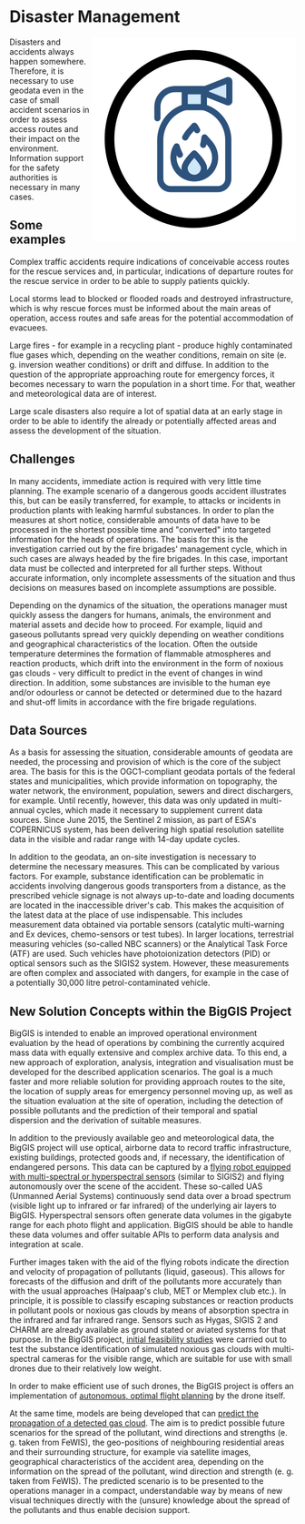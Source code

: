 # Disaster Management

<div style="float:right">
<img src="scen-disaster.svg" alt="Disaster Management Icon"/>
</div>

Disasters and accidents always happen somewhere. Therefore, it is necessary to use geodata even in the case of small
accident scenarios in order to assess access routes and their impact on the environment. Information support for the
safety authorities is necessary in many cases.

## Some examples

Complex traffic accidents require indications of conceivable access routes for the rescue services and, in particular,
indications of departure routes for the rescue service in order to be able to supply patients quickly.

Local storms lead to blocked or flooded roads and destroyed infrastructure, which is why rescue forces must be informed
about the main areas of operation, access routes and safe areas for the potential accommodation of evacuees.

Large fires - for example in a recycling plant - produce highly contaminated flue gases which, depending on the weather
conditions, remain on site (e. g. inversion weather conditions) or drift and diffuse. In addition to the question of the
appropriate approaching route for emergency forces, it becomes necessary to warn the population in a short time. For
that, weather and meteorological data are of interest.

Large scale disasters also require a lot of spatial data at an early stage in order to be able to identify the already
or potentially affected areas and assess the development of the situation.

## Challenges

In many accidents, immediate action is required with very little time planning. The example scenario of a dangerous
goods accident illustrates this, but can be easily transferred, for example, to attacks or incidents in production
plants with leaking harmful substances. In order to plan the measures at short notice, considerable amounts of data have
to be processed in the shortest possible time and "converted" into targeted information for the heads of operations. The
basis for this is the investigation carried out by the fire brigades' management cycle, which in such cases are always
headed by the fire brigades. In this case, important data must be collected and interpreted for all further steps.
Without accurate information, only incomplete assessments of the situation and thus decisions on measures based on
incomplete assumptions are possible.

Depending on the dynamics of the situation, the operations manager must quickly assess the dangers for humans, animals,
the environment and material assets and decide how to proceed. For example, liquid and gaseous pollutants spread very
quickly depending on weather conditions and geographical characteristics of the location. Often the outside temperature
determines the formation of flammable atmospheres and reaction products, which drift into the environment in the form of
noxious gas clouds - very difficult to predict in the event of changes in wind direction. In addition, some substances
are invisible to the human eye and/or odourless or cannot be detected or determined due to the hazard and shut-off
limits in accordance with the fire brigade regulations.

## Data Sources

As a basis for assessing the situation, considerable amounts of geodata are needed, the processing and provision of
which is the core of the subject area. The basis for this is the OGC1-compliant geodata portals of the federal states
and municipalities, which provide information on topography, the water network, the environment, population, sewers and
direct dischargers, for example. Until recently, however, this data was only updated in multi-annual cycles, which made
it necessary to supplement current data sources. Since June 2015, the Sentinel 2 mission, as part of ESA's COPERNICUS
system, has been delivering high spatial resolution satellite data in the visible and radar range with 14-day update
cycles.

In addition to the geodata, an on-site investigation is necessary to determine the necessary measures. This can be
complicated by various factors. For example, substance identification can be problematic in accidents involving
dangerous goods transporters from a distance, as the prescribed vehicle signage is not always up-to-date and loading
documents are located in the inaccessible driver's cab. This makes the acquisition of the latest data at the place of
use indispensable. This includes measurement data obtained via portable sensors (catalytic multi-warning and Ex devices,
chemo-sensors or test tubes). In larger locations, terrestrial measuring vehicles (so-called NBC scanners) or the
Analytical Task Force (ATF) are used. Such vehicles have photoionization detectors (PID) or optical sensors such as the
SIGIS2 system. However, these measurements are often complex and associated with dangers, for example in the case of a
potentially 30,000 litre petrol-contaminated vehicle.

## New Solution Concepts within the BigGIS Project

BigGIS is intended to enable an improved operational environment evaluation by the head of operations by combining the
currently acquired mass data with equally extensive and complex archive data. To this end, a new approach of
exploration, analysis, integration and visualisation must be developed for the described application scenarios. The goal
is a much faster and more reliable solution for providing approach routes to the site, the location of supply areas for
emergency personnel moving up, as well as the situation evaluation at the site of operation, including the detection of
possible pollutants and the prediction of their temporal and spatial dispersion and the derivation of suitable measures.

In addition to the previously available geo and meteorological data, the BigGIS project will use optical, airborne data
to record traffic infrastructure, existing buildings, protected goods and, if necessary, the identification of
endangered persons. This data can be captured by a [flying robot equipped with multi-spectral or hyperspectral
sensors](../../demos/optical-remote-sensing) (similar to SIGIS2) and flying autonomously over the scene of the
accident. These so-called UAS (Unmanned Aerial Systems) continuously send data over a broad spectrum (visible light up
to infrared or far infrared) of the underlying air layers to BigGIS. Hyperspectral sensors often generate data volumes
in the gigabyte range for each photo flight and application. BigGIS should be able to handle these data volumes and
offer suitable APIs to perform data analysis and integration at scale.

Further images taken with the aid of the flying robots indicate the direction and velocity of propagation of pollutants
(liquid, gaseous). This allows for forecasts of the diffusion and drift of the pollutants more accurately than with the
usual approaches (Halpaap's club, MET or Memplex club etc.). In principle, it is possible to classify escaping
substances or reaction products in pollutant pools or noxious gas clouds by means of absorption spectra in the infrared
and far infrared range. Sensors such as Hygas, SIGIS 2 and CHARM are already available as ground stated or aviated
systems for that purpose. In the BigGIS project, [initial feasibility
studies](../../demos/optical-remote-sensing) were carried out to test the substance identification of simulated
noxious gas clouds with multi-spectral cameras for the visible range, which are suitable for use with small drones due
to their relatively low weight.

In order to make efficient use of such drones, the BigGIS project is offers an implementation of [autonomous, optimal
flight planning](../../demos/drone-flight-planning) by the drone itself.

At the same time, models are being developed that can [predict the propagation of a detected gas
cloud](../../demos/gas-predict). The aim is to predict possible future scenarios for the spread of the pollutant,
wind directions and strengths (e. g. taken from FeWIS), the geo-positions of neighbouring residential areas and their
surrounding structure, for example via satellite images, geographical characteristics of the accident area, depending on
the information on the spread of the pollutant, wind direction and strength (e. g. taken from FeWIS). The predicted
scenario is to be presented to the operations manager in a compact, understandable way by means of new visual techniques
directly with the (unsure) knowledge about the spread of the pollutants and thus enable decision support.
